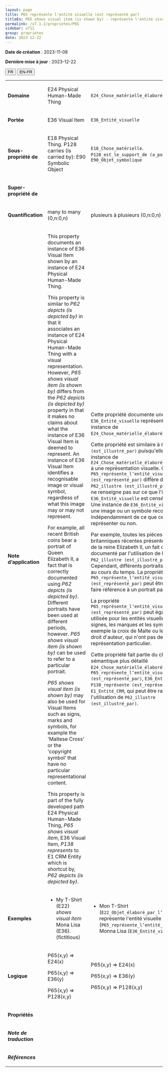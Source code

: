 ```yaml
---
layout: page
title: P65 représente l'entité visuelle (est représenté par)
titleEn: P65 shows visual item (is shown by) - représente l'entité visuelle (est représenté par)
permalink: /v7.1.2/proprietes/P65
sidebar: v712
group: proprietes
date: 2023-12-22
---
```


**Date de création** : 2023-11-08

**Dernière mise à jour** : 2023-12-22

<div class="lang-buttons">
 <button id="fr" class="activate">FR</button>
 <button id="en-fr">EN-FR</button>
</div>

<table>
<tbody>
<tr>
<td><p><strong>Domaine</strong></p></td>
<td class="en">
<p>E24 Physical Human-Made Thing</p>
</td>
<td>
<p><code class="language-plaintext highlighter-rouge">E24_Chose_matérielle_élaborée_par_l’humain</code></p>
</td>
</tr>
<tr>
<td><p><strong>Portée</strong></p></td>
<td class="en">
<p>E36 Visual Item</p>
</td>
<td>
<p><code class="language-plaintext highlighter-rouge">E36_Entité_visuelle</code></p>
</td>
</tr>
<tr>
<td><p><strong>Sous-propriété de</strong></p></td>
<td class="en">
<p>E18 Physical Thing. P128 carries (is carried by): E90 Symbolic Object</p>
</td>
<td>
<p><code class="language-plaintext highlighter-rouge">E18_Chose_matérielle</code>. <code class="language-plaintext highlighter-rouge">P128_est_le_support_de (a_pour_support)</code> : <code class="language-plaintext highlighter-rouge">E90_Objet_symbolique</code></p>
</td>
</tr>
<tr>
<td><p><strong>Super-propriété de</strong></p></td>
<td class="en">
</td>
<td>
</td>
</tr>
<tr>
<td><p><strong>Quantification</strong></p></td>
<td class="en">
<p>many to many (0,n:0,n)</p>
</td>
<td>
<p>plusieurs à plusieurs (0,n:0,n)</p>
</td>
</tr>
<tr>
<td><p><strong>Note d’application</strong></p></td>
<td class="en">
<p>This property documents an instance of E36 Visual Item shown by an instance of E24 Physical Human-Made Thing.<strong></strong></p>
<p>This property is similar to <em>P62 depicts (is depicted by)</em> in that it associates an instance of E24 Physical Human-Made Thing with a visual representation. However, <em>P65 shows visual item (is shown by)</em> differs from the <em>P62 depicts (is depicted by)</em> property in that it makes no claims about what the instance of E36 Visual Item is deemed to represent. An instance of E36 Visual Item identifies a recognisable image or visual symbol, regardless of what this image may or may not represent.<strong></strong></p>
<p>For example, all recent British coins bear a portrait of Queen Elizabeth II, a fact that is correctly documented using <em>P62 depicts (is depicted by)</em>. Different portraits have been used at different periods, however. <em>P65 shows visual item (is shown by) </em>can be used to refer to a particular portrait.<strong></strong></p>
<p><em>P65 shows visual item (is shown by)</em> may also be used for Visual Items such as signs, marks and symbols, for example the 'Maltese Cross' or the 'copyright symbol’ that have no particular representational content. <strong></strong></p>
<p>This property is part of the fully developed path E24 Physical Human-Made Thing, <em>P65 shows visual item</em>, E36 Visual Item, <em>P138 represents</em> to<em> </em>E1 CRM Entity which is shortcut by<em>, P62</em> <em>depicts (is depicted by)</em>.</p>
</td>
<td>
<p>Cette propriété documente une instance de <code class="language-plaintext highlighter-rouge">E36_Entité_visuelle</code> représentée par une instance de <code class="language-plaintext highlighter-rouge">E24_Chose_matérielle_élaborée_par_l’humain</code>.</p>
<p>Cette propriété est similaire à <code class="language-plaintext highlighter-rouge">P62_illustre (est_illustré_par)</code> puisqu'elle associe une instance de <code class="language-plaintext highlighter-rouge">E24_Chose_matérielle_élaborée_par_l’humain</code> à une représentation visuelle. Cependant, <code class="language-plaintext highlighter-rouge">P65_représente_l’entité_visuelle (est_représenté_par)</code> diffère de la propriété <code class="language-plaintext highlighter-rouge">P62_illustre (est_illustré_par)</code> puisqu'elle ne renseigne pas sur ce que l'instance de <code class="language-plaintext highlighter-rouge">E36_Entité_visuelle</code> est censée représenter. Une instance de <code class="language-plaintext highlighter-rouge">E36_Entité_visuelle</code> identifie une image ou un symbole reconnaissables, indépendamment de ce que cette image peut représenter ou non. </p>
<p>Par exemple, toutes les pièces de monnaie britanniques récentes présentent un portrait de la reine Elizabeth II, un fait correctement documenté par l'utilisation de la propriété <code class="language-plaintext highlighter-rouge">P62_illustre (est_illustré_par)</code>. Cependant, différents portraits ont été utilisés au cours du temps. La propriété <code class="language-plaintext highlighter-rouge">P65_représente_l’entité_visuelle (est_représenté_par)</code> peut être utilisée pour faire référence à un portrait particulier.</p>
<p>La propriété <code class="language-plaintext highlighter-rouge">P65_représente_l’entité_visuelle (est_représenté_par)</code> peut également être utilisée pour les entités visuelles telles que les signes, les marques et les symboles, par exemple la croix de Malte ou le symbole du droit d'auteur, qui n'ont pas de contenu de représentation particulier.</p>
<p>Cette propriété fait partie du chemin sémantique plus détaillé <code class="language-plaintext highlighter-rouge">E24_Chose_matérielle_élaborée_par_l’humain</code>, <code class="language-plaintext highlighter-rouge">P65_représente_l’entité_visuelle (est_représenté_par)</code>, <code class="language-plaintext highlighter-rouge">E36_Entité_visuelle</code>, <code class="language-plaintext highlighter-rouge">P138_représente (est_représenté_par)</code>, <code class="language-plaintext highlighter-rouge">E1_Entité_CRM</code>, qui peut être raccourci par l'utilisation de <code class="language-plaintext highlighter-rouge">P62_illustre (est_illustré_par)</code>.</p>
</td>
</tr>
<tr>
<td><p><strong>Exemples</strong></p></td>
<td class="en">
<ul>
<li><p>My T-Shirt (E22)<em> shows visual item</em> Mona Lisa (E36). (fictitious)</p>
</li>
</ul>
</td>
<td>
<ul>
<li><p>Mon T-Shirt (<code class="language-plaintext highlighter-rouge">E22_Objet_élaboré_par_l’humain</code>) représente l'entité visuelle (<code class="language-plaintext highlighter-rouge">P65_représente_l’entité_visuelle</code>) Monna Lisa (<code class="language-plaintext highlighter-rouge">E36_Entité_visuelle</code>) (fictif)</p>
</li>
</ul>
</td>
</tr>
<tr>
<td><p><strong>Logique</strong></p></td>
<td class="en">
<p>P65(x,y) ⇒ E24(x)</p>
<p>P65(x,y) ⇒ E36(y) </p>
<p>P65(x,y) ⇒ P128(x,y)</p>
</td>
<td>
<p>P65(x,y) ⇒ E24(x)</p>
<p>P65(x,y) ⇒ E36(y)</p>
<p>P65(x,y) ⇒ P128(x,y)</p>
</td>
</tr>
<tr>
<td><p><strong>Propriétés</strong></p></td>
<td class="en">
</td>
<td>
</td>
</tr>
<tr>
<td><p><strong><em>Note de traduction</em></strong></p></td>
<td colspan="2">
</td>
</tr>
<tr>
<td><p><strong><em>Références</em></strong></p></td>
<td colspan="2">
<p><em></em></p>
</td>
</tr>
</tbody>
</table>
